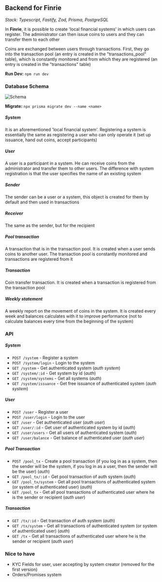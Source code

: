 ## Backend for Finrie

*Stack: Typescript, Fastify, Zod, Prisma, PostgreSQL*

In **Finrie**, it is possible to create 'local financial systems' in which users can register. The administrator can then issue coins to users and they can transfer them to each other

Coins are exchanged between users through transactions. First, they go into the transaction pool (an entry is created in the "transactions_pool" table), which is constantly monitored and from which they are registered (an entry is created in the "transactions" table)

**Run Dev:** `npm run dev`

### Database Schema
![Schema](https://s1.hostingkartinok.com/uploads/images/2023/05/5601d880da9175d663059eef6f74e42e.png)

**Migrate:** `npx prisma migrate dev --name <name>`

##### System
It is an aforementioned 'local financial system'. Registering a system is essentially the same as registering a user who can only operate it (set up issuance, hand out coins, accept participants)

##### User
A user is a participant in a system. He can receive coins from the administrator and transfer them to other users. The difference with system registration is that the user specifies the name of an existing system

##### Sender
The sender can be a user or a system, this object is created for them by default and then used in transactions

##### Receiver
The same as the sender, but for the recipient

##### Pool transaction
A transaction that is in the transaction pool. It is created when a user sends coins to another user. The transaction pool is constantly monitored and transactions are registered from it

##### Transaction
Coin transfer transaction. It is created when a transaction is registered from the transaction pool

##### Weekly statement
A weekly report on the movement of coins in the system. It is created every week and balances calculates with it to improve performance (not to calculate balances every time from the beginning of the system)

### API

##### System
- `POST /system` - Register a system
- `POST /system/login` - Login to the system
- `GET /system` - Get authenticated system (*auth system*)
- `GET /system/:id` - Get system by id (*auth*)
- `GET /system/systems` - Get all systems (*auth*)
- `GET /system/issuance` - Get free issuance of authenticated system (*auth system*)

##### User
- `POST /user` - Register a user
- `POST /user/login` - Login to the user
- `GET /user` - Get authenticated user (*auth user*)
- `GET /user/:id` - Get user of authenticated system by id (*auth*)
- `GET /user/users` - Get all users of authenticated system (*auth*)
- `GET /user/balance` - Get balance of authenticated user (*auth user*)

##### Pool Transaction
- `POST /pool_tx` - Create a pool transaction (if you log in as a system, then the sender will be the system, if you log in as a user, then the sender will be the user) (*auth*)
- `GET /pool_tx/:id` - Get pool transaction of auth system (*auth*)
- `GET /pool_tx/system` - Get all pool transactions of authenticated system (or system of authenticated user) (*auth*)
- `GET /pool_tx` - Get all pool transactions of authenticated user where he is the sender or recipient (*auth user*)

##### Transaction
- `GET /tx/:id` - Get transaction of auth system (*auth*)
- `GET /tx/system` - Get all transactions of authenticated system (or system of authenticated user) (*auth*)
- `GET /tx` - Get all transactions of authenticated user where he is the sender or recipient (*auth user*)

### Nice to have
- KYC Fields for user, user accepting by system creator (removed for the first version)
- Orders/Promises system
